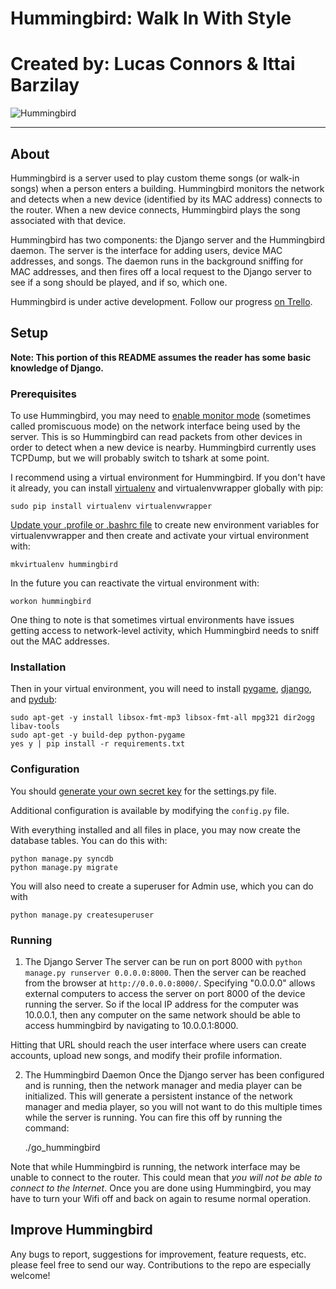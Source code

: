 # Hummingbird: Walk In With Style
# Created by: Lucas Connors & Ittai Barzilay

![Hummingbird](http://revolutiontech.ca/media/img/hummingbird-large.jpg)

***

## About

Hummingbird is a server used to play custom theme songs (or walk-in songs) when a person enters a building. Hummingbird monitors the network and detects when a new device (identified by its MAC address) connects to the router. When a new device connects, Hummingbird plays the song associated with that device.

Hummingbird has two components: the Django server and the Hummingbird daemon. The server is the interface for adding users, device MAC addresses, and songs. The daemon runs in the background sniffing for MAC addresses, and then fires off a local request to the Django server to see if a song should be played, and if so, which one.

Hummingbird is under active development. Follow our progress [on Trello](https://trello.com/b/DK5BO6ev/hummingbird).

## Setup

**Note: This portion of this README assumes the reader has some basic knowledge of Django.**

### Prerequisites

To use Hummingbird, you may need to [enable monitor mode](http://wiki.wireshark.org/CaptureSetup/WLAN#Turning_on_monitor_mode) (sometimes called promiscuous mode) on the network interface being used by the server. This is so Hummingbird can read packets from other devices in order to detect when a new device is nearby. Hummingbird currently uses TCPDump, but we will probably switch to tshark at some point. 

I recommend using a virtual environment for Hummingbird. If you don't have it already, you can install [virtualenv](http://virtualenv.readthedocs.org/en/latest/virtualenv.html) and virtualenvwrapper globally with pip:

    sudo pip install virtualenv virtualenvwrapper

[Update your .profile or .bashrc file](http://virtualenvwrapper.readthedocs.org/en/latest/install.html#shell-startup-file) to create new environment variables for virtualenvwrapper and then create and activate your virtual environment with:

    mkvirtualenv hummingbird

In the future you can reactivate the virtual environment with:

    workon hummingbird


One thing to note is that sometimes virtual environments have issues getting access to network-level activity, which Hummingbird needs to sniff out the MAC addresses.

### Installation

Then in your virtual environment, you will need to install [pygame](http://www.pygame.org/wiki/about), [django](https://www.djangoproject.com/), and [pydub](http://pydub.com/):

    sudo apt-get -y install libsox-fmt-mp3 libsox-fmt-all mpg321 dir2ogg libav-tools
    sudo apt-get -y build-dep python-pygame
    yes y | pip install -r requirements.txt

### Configuration

You should [generate your own secret key](http://stackoverflow.com/a/16630719) for the settings.py file.

Additional configuration is available by modifying the `config.py` file.

With everything installed and all files in place, you may now create the database tables. You can do this with:

    python manage.py syncdb
    python manage.py migrate

You will also need to create a superuser for Admin use, which you can do with
    
    python manage.py createsuperuser

### Running

1) The Django Server
The server can be run on port 8000 with `python manage.py runserver 0.0.0.0:8000`. Then the server can be reached from the browser at `http://0.0.0.0:8000/`. Specifying "0.0.0.0" allows external computers to access the server on port 8000 of the device running the server. So if the local IP address for the computer was 10.0.0.1, then any computer on the same network should be able to access hummingbird by navigating to 10.0.0.1:8000.

Hitting that URL should reach the user interface where users can create accounts, upload new songs, and modify their profile information.

2) The Hummingbird Daemon
Once the Django server has been configured and is running, then the network manager and media player can be initialized. This will generate a persistent instance of the network manager and media player, so you will not want to do this multiple times while the server is running. You can fire this off by running the command:

	./go_hummingbird

Note that while Hummingbird is running, the network interface may be unable to connect to the router. This could mean that *you will not be able to connect to the Internet*. Once you are done using Hummingbird, you may have to turn your Wifi off and back on again to resume normal operation.

## Improve Hummingbird


Any bugs to report, suggestions for improvement, feature requests, etc. please feel free to send our way. Contributions to the repo are especially welcome!
